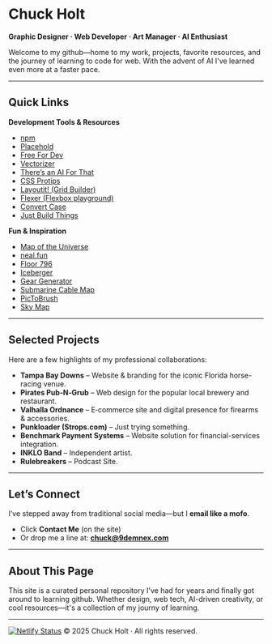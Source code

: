 # Chuck Holt

**Graphic Designer · Web Developer · Art Manager · AI Enthusiast**

Welcome to my github—home to my work, projects, favorite resources, and the journey of learning to code for web. With the advent of AI I've learned even more at a faster pace.

---

## Quick Links

**Development Tools & Resources**
- [npm](https://www.npmjs.com)
- [Placehold](https://placehold.co)
- [Free For Dev](https://github.com/ripienaar/free-for-dev)
- [Vectorizer](https://vectorizer.ai)
- [There’s an AI For That](https://theresanaiforthat.com)
- [CSS Protips](https://github.com/AllThingsSmitty/css-protips)
- [Layoutit! (Grid Builder)](https://grid.layoutit.com)
- [Flexer (Flexbox playground)](https://www.flexer.dev)
- [Convert Case](https://convertcase.net)
- [Just Build Things](https://justbuildthings.com)

**Fun & Inspiration**
- [Map of the Universe](https://mapoftheuniverse.net)
- [neal.fun](https://neal.fun)
- [Floor 796](https://floor796.com)
- [Iceberger](https://joshdata.me)
- [Gear Generator](https://geargenerator.com)
- [Submarine Cable Map](https://www.submarinecablemap.com)
- [PicToBrush](https://www.pictobrush.com)
- [Sky Map](https://www.wikisky.org)

---

## Selected Projects

Here are a few highlights of my professional collaborations:

- **Tampa Bay Downs** – Website & branding for the iconic Florida horse-racing venue.
- **Pirates Pub‑N‑Grub** – Web design for the popular local brewery and restaurant.
- **Valhalla Ordnance** – E‑commerce site and digital presence for firearms & accessories.
- **Punkloader (Strops.com)** – Just trying something.
- **Benchmark Payment Systems** – Website solution for financial-services integration.
- **INKLO Band** – Independent artist.
- **Rulebreakers** – Podcast Site.

---

## Let’s Connect

I’ve stepped away from traditional social media—but I **email like a mofo**.

- Click **Contact Me** (on the site)  
- Or drop me a line at: **chuck@9demnex.com**

---

## About This Page

This site is a curated personal repository I've had for years and finally got around to learning github. Whether design, web tech, AI-driven creativity, or cool resources—it's a collection of my journy of learning.

---

[![Netlify Status](https://api.netlify.com/api/v1/badges/3fb06b6f-68c1-4608-bca3-b11bd49517c8/deploy-status)](https://app.netlify.com/projects/vscode-github-guide/deploys)  © 2025 Chuck Holt · All rights reserved.

